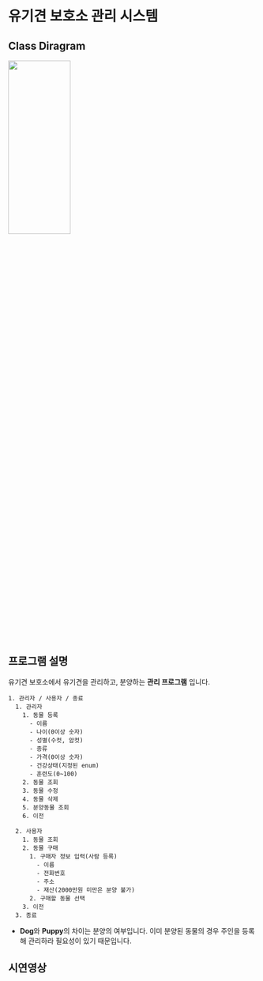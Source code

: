 # 유기견 보호소 관리 시스템

## Class Diragram

<img src="https://github.com/user-attachments/assets/b385f1bd-af67-4a9a-ad8d-8586b26afc5d" width="50%" height="30%" />

## 프로그램 설명
유기견 보호소에서 유기견을 관리하고, 분양하는 **관리 프로그램** 입니다.

```agsl
1. 관리자 / 사용자 / 종료
  1. 관리자
    1. 동물 등록
      - 이름
      - 나이(0이상 숫자)
      - 성별(수컷, 암컷)
      - 종류
      - 가격(0이상 숫자)
      - 건강상태(지정된 enum)
      - 훈련도(0~100)
    2. 동물 조회
    3. 동물 수정
    4. 동물 삭제
    5. 분양동물 조회
    6. 이전

  2. 사용자
    1. 동물 조회
    2. 동물 구매
      1. 구매자 정보 입력(사람 등록)
        - 이름
        - 전화번호
        - 주소
        - 재산(2000만원 미만은 분양 불가)
      2. 구매할 동물 선택
    3. 이전
  3. 종료
```
- **Dog**와 **Puppy**의 차이는 분양의 여부입니다. 이미 분양된 동물의 경우 주인을 등록해 관리하라 필요성이 있기 때문입니다.

## 시연영상
